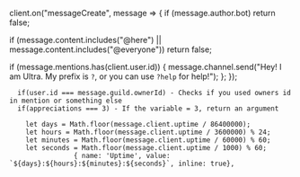 client.on("messageCreate", message => {
  if (message.author.bot) return false;

  if (message.content.includes("@here") || message.content.includes("@everyone")) return false;

  if (message.mentions.has(client.user.id)) {
      message.channel.send("Hey! I am Ultra. My prefix is `?`, or you can use `?help` for help!");
  };
});

      if(user.id === message.guild.ownerId) - Checks if you used owners id in mention or something else
      if(appreciations === 3) - If the variable = 3, return an argument

        let days = Math.floor(message.client.uptime / 86400000);
        let hours = Math.floor(message.client.uptime / 3600000) % 24;
        let minutes = Math.floor(message.client.uptime / 60000) % 60;
        let seconds = Math.floor(message.client.uptime / 1000) % 60;
                    { name: 'Uptime', value: `${days}:${hours}:${minutes}:${seconds}`, inline: true},
